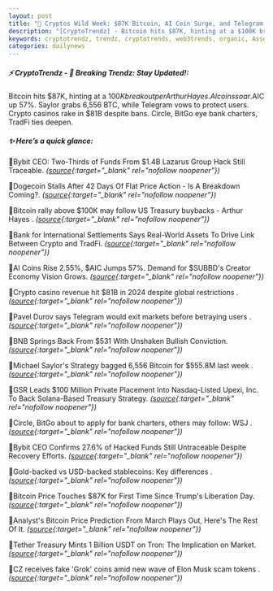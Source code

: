 ```yaml
---
layout: post
title: "🌌 Cryptos Wild Week: $87K Bitcoin, AI Coin Surge, and Telegram’s Bold Stand"
description: "[CryptoTrendz] - Bitcoin hits $87K, hinting at a $100K breakout per Arthur Hayes. AI coins soar.$AIC up 57%. Saylor grabs 6,556 BTC, while Telegram vows to protect users. Crypto casinos rake in $81B despite bans. Circle, BitGo eye bank charters, TradFi ties deepen."
keywords: cryptotrendz, trendz, cryptotrends, web3trends, organic, Assets, Bitcoin, USDT, Elon, CEO, revenue, Crypto, AI
categories: dailynews
---
```


##### ⚡ CryptoTrendz - 📌 *Breaking Trendz: Stay Updated!:*

Bitcoin hits $87K, hinting at a $100K breakout per Arthur Hayes. AI coins soar.$AIC up 57%. Saylor grabs 6,556 BTC, while Telegram vows to protect users. Crypto casinos rake in $81B despite bans. Circle, BitGo eye bank charters, TradFi ties deepen.

##### ✨ *Here’s a quick glance:*


🔹Bybit CEO: Two-Thirds of Funds From $1.4B Lazarus Group Hack Still Traceable. *([source](https://s.avyag.com/jlcy){:target="_blank" rel="nofollow noopener"})*

🔹Dogecoin Stalls After 42 Days Of Flat Price Action - Is A Breakdown Coming?. *([source](https://s.avyag.com/bvs1){:target="_blank" rel="nofollow noopener"})*

🔹Bitcoin rally above $100K may follow US Treasury buybacks - Arthur Hayes . *([source](https://s.avyag.com/w016){:target="_blank" rel="nofollow noopener"})*

🔹Bank for International Settlements Says Real-World Assets To Drive Link Between Crypto and TradFi. *([source](https://s.avyag.com/p4kf){:target="_blank" rel="nofollow noopener"})*

🔹AI Coins Rise 2.55%, $AIC Jumps 57%. Demand for $SUBBD's Creator Economy Vision Grows. *([source](https://s.avyag.com/8h8k){:target="_blank" rel="nofollow noopener"})*

🔹Crypto casino revenue hit $81B in 2024 despite global restrictions . *([source](https://s.avyag.com/h8ha){:target="_blank" rel="nofollow noopener"})*

🔹Pavel Durov says Telegram would exit markets before betraying users . *([source](https://s.avyag.com/8ae9){:target="_blank" rel="nofollow noopener"})*

🔹BNB Springs Back From $531 With Unshaken Bullish Conviction. *([source](https://s.avyag.com/witw){:target="_blank" rel="nofollow noopener"})*

🔹Michael Saylor's Strategy bagged 6,556 Bitcoin for $555.8M last week . *([source](https://s.avyag.com/jlpz){:target="_blank" rel="nofollow noopener"})*

🔹GSR Leads $100 Million Private Placement Into Nasdaq-Listed Upexi, Inc. To Back Solana-Based Treasury Strategy. *([source](https://s.avyag.com/j1es){:target="_blank" rel="nofollow noopener"})*

🔹Circle, BitGo about to apply for bank charters, others may follow: WSJ . *([source](https://s.avyag.com/ckqb){:target="_blank" rel="nofollow noopener"})*

🔹Bybit CEO Confirms 27.6% of Hacked Funds Still Untraceable Despite Recovery Efforts. *([source](https://s.avyag.com/7d0z){:target="_blank" rel="nofollow noopener"})*

🔹Gold-backed vs USD-backed stablecoins: Key differences . *([source](https://s.avyag.com/z10y){:target="_blank" rel="nofollow noopener"})*

🔹Bitcoin Price Touches $87K for First Time Since Trump's Liberation Day. *([source](https://s.avyag.com/nss7){:target="_blank" rel="nofollow noopener"})*

🔹Analyst's Bitcoin Price Prediction From March Plays Out, Here's The Rest Of It. *([source](https://s.avyag.com/fn0p){:target="_blank" rel="nofollow noopener"})*

🔹Tether Treasury Mints 1 Billion USDT on Tron: The Implication on Market. *([source](https://s.avyag.com/hz9c){:target="_blank" rel="nofollow noopener"})*

🔹CZ receives fake 'Grok' coins amid new wave of Elon Musk scam tokens . *([source](https://s.avyag.com/dxnc){:target="_blank" rel="nofollow noopener"})*
